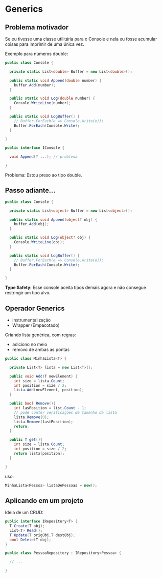 # Generics

## Problema motivador

Se eu tivesse uma classe utilitária para o Console e nela eu fosse acumular coisas para imprimir de uma única vez.

Exemplo para números double:

```cs
public class Console {

  private static List<double> Buffer = new List<double>();

  public static void Append(double number) {
    buffer.Add(number);
  }

  public static void Log(double number) {
    Console.WriteLine(number);
  }

  public static void LogBuffer() {
    // Buffer.ForEach(e => Console.Write(e));
    Buffer.ForEach(Console.Write);
  }

}
```

```cs
public interface IConsole {

  void Append(? ...); // problema

}
```

Problema: Estou preso ao tipo double.

## Passo adiante...

```cs
public class Console {

  private static List<object> Buffer = new List<object>();

  public static void Append(object? obj) {
    buffer.Add(obj);
  }

  public static void Log(object? obj) {
    Console.WriteLine(obj);
  }

  public static void LogBuffer() {
    // Buffer.ForEach(e => Console.Write(e));
    Buffer.ForEach(Console.Write);
  }

}
```

**Type Safety**: Esse console aceita tipos demais agora e não consegue restringir um tipo alvo.

## Operador Generics

- instrumentalização
- Wrapper (Empacotado)

Criando lista genérica, com regras:

- adiciono no meio
- removo de ambas as pontas

```cs
public class MinhaLista<T> {

  private List<T> lista = new List<T>();

  public void Add(T newElement) {
    int size = lista.Count;
    int position = size / 2;
    lista.Add(newElement, position);
  }

  public bool Remove(){
    int lasPosition = list.Count - 1;
    // pode conter verificações de tamanho da lista
    lista.Remove(0);
    lista.Remove(lastPosition);
    return;
  }

  public T get(){
    int size = lista.Count;
    int position = size / 2;
    return lista[position];
  }

}
```

uso:

```cs
MinhaLista<Pessoa> listaDePessoas = new();
```

## Aplicando em um projeto

Ideia de um CRUD:

```cs
public interface IRepository<T> {
  T Create(T obj);
  List<T> Read();
  T Update(T origObj,T destObj);
  bool Delete(T obj);
}
```

```cs
public class PessoaRepository : IRepository<Pessoa> {

  // ...

}
```
